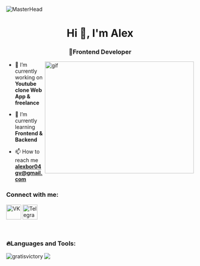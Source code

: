 ![MasterHead](https://firebasestorage.googleapis.com/v0/b/background-github.appspot.com/o/nord_car_live.gif?alt=media&token=cfd5d5a8-c601-469e-bd81-9fa7b179baa0&_gl=1*113t5zp*_ga*OTc1NjkyMDE1LjE2OTY1MTU2OTg.*_ga_CW55HF8NVT*MTY5OTQ0OTcxOS4xMi4xLjE2OTk0NTA1NjIuNTIuMC4w)
<h1 align="center">Hi 👋, I'm Alex</h1>
<h3 align="center">🎉Frontend Developer</h3>
<img align="right" alt="gif" width="400" height="300" src="https://firebasestorage.googleapis.com/v0/b/background-github.appspot.com/o/right_avat.gif?alt=media&token=322705f9-0363-4e53-9122-de852913574e&_gl=1*4kawf0*_ga*OTc1NjkyMDE1LjE2OTY1MTU2OTg.*_ga_CW55HF8NVT*MTY5OTQ0OTcxOS4xMi4xLjE2OTk0NTMwMTIuNTMuMC4w">

- 🔭 I’m currently working on **Youtube clone Web App & freelance**

- 🌱 I’m currently learning **Frontend & Backend**

- 📫 How to reach me **alexbor04gv@gmail.com**

<h3 align="left">Connect with me:</h3>

<p align="left">
<a href="https://vk.com/0x0000e3" target="blank"><img align="center" src="https://firebasestorage.googleapis.com/v0/b/background-github.appspot.com/o/VK.png?alt=media&token=10088e84-6d0c-41b0-99cb-c7712b544066&_gl=1*1opmkcz*_ga*OTc1NjkyMDE1LjE2OTY1MTU2OTg.*_ga_CW55HF8NVT*MTY5OTQ0OTcxOS4xMi4xLjE2OTk0NTE0MzguNTMuMC4w" alt="VK"  height="40" width="40"/></a>
<a href="https://t.me/gratisvictory" target="blank"><img align="center" src="https://firebasestorage.googleapis.com/v0/b/background-github.appspot.com/o/Telegram.png?alt=media&token=bfce900e-4f95-439e-9169-e8407c9bdce2&_gl=1*1t349ok*_ga*OTc1NjkyMDE1LjE2OTY1MTU2OTg.*_ga_CW55HF8NVT*MTY5OTQ0OTcxOS4xMi4xLjE2OTk0NTE2NzUuNTMuMC4w" alt="Telegram" height="40" width="40" /></a>
</p>
<br/>
<h3 align="left">🔥Languages and Tools:</h3>
<img src="https://skillicons.dev/icons?i=html,css,sass,tailwind,js,ts,react,redux,threejs,nextjs,materialui,apollo,graphql,jest,firebase,nodejs,nestjs,prisma,sqlite,postgres,git,docker,vite,webpack,vscode,figma" />
<img align="left" src="https://github-readme-stats.vercel.app/api/top-langs?username=gratisvictory&show_icons=true&locale=en&layout=compact&theme=tokyonight" alt="gratisvictory" />

